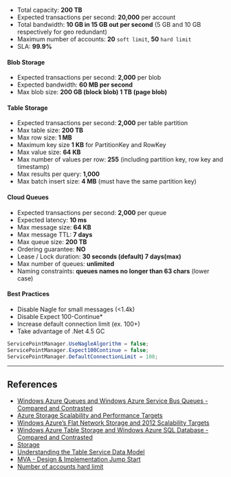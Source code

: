 ﻿* Total capacity: __200 TB__
* Expected transactions per second: __20,000__ per account
* Total bandwidth: __10 GB in 15 GB out per second__ (5 GB and 10 GB respectively for geo redundant)
* Maximum number of accounts: __20__ `soft limit`, __50__ `hard limit`
* SLA: __99.9%__

#### Blob Storage

* Expected transactions per second: __2,000__ per blob 
* Expected bandwidth: __60 MB per second__
* Max blob size: __200 GB (block blob) 1 TB (page blob)__

#### Table Storage

* Expected transactions per second: __2,000__ per table partition
* Max table size: __200 TB__
* Max row size: __1 MB__
* Maximum key size __1 KB__ for PartitionKey and RowKey
* Max value size: __64 KB__
* Max number of values per row: __255__ (including partition key, row key and timestamp) 
* Max results per query: __1,000__
* Max batch insert size: __4 MB__ (must have the same partition key)

#### Cloud Queues

* Expected transactions per second: __2,000__ per queue
* Expected latency: __10 ms__
* Max message size: __64 KB__
* Max message TTL: __7 days__
* Max queue size: __200 TB__
* Ordering guarantee: __NO__
* Lease / Lock duration: __30 seconds (default) 7 days(max)__
* Max number of queues: __unlimited__
* Naming constraints: __queues names no longer than 63 chars__ (lower case)

#### Best Practices 


* Disable Nagle for small messages (<1.4k)
* Disable Expect 100-Continue*
* Increase default connection limit (ex. 100+)
* Take advantage of .Net 4.5 GC

```csharp
ServicePointManager.UseNagleAlgorithm = false;
ServicePointManager.Expect100Continue = false;
ServicePointManager.DefaultConnectionLimit = 100;
```

---

## References

* [Windows Azure Queues and Windows Azure Service Bus Queues - Compared and Contrasted](http://msdn.microsoft.com/library/azure/hh767287.aspx)
* [Azure Storage Scalability and Performance Targets](http://msdn.microsoft.com/library/azure/dn249410.aspx)
* [Windows Azure’s Flat Network Storage and 2012 Scalability Targets](http://blogs.msdn.com/b/windowsazure/archive/2012/11/02/windows-azure-s-flat-network-storage-and-2012-scalability-targets.aspx)
* [Windows Azure Table Storage and Windows Azure SQL Database - Compared and Contrasted](http://msdn.microsoft.com/library/azure/jj553018.aspx)
* [Storage](http://azure.microsoft.com/en-us/services/storage/)
* [Understanding the Table Service Data Model](http://msdn.microsoft.com/library/azure/dd179338.aspx)
* [MVA - Design & Implementation Jump Start](http://www.microsoftvirtualacademy.com/training-courses/windows-azure-storage-design-and-implementation-jump-start)
* [Number of accounts hard limit](https://twitter.com/jaiharidas/status/459528997030748160)

